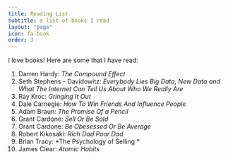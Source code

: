 ```yaml
---
title: Reading List
subtitle: a list of books I read
layout: "page"
icon: fa-book
order: 3
---
```


I love books! Here are some that I have read:

1. Darren Hardy: *The Compound Effect*
2. Seth Stephens - Davidowitz: *Everybody Lies Big Data, New Data and What The Internet Can Tell Us About Who We Really Are*
3. Ray Kroc: *Gringing It Out*
4. Dale Carnegie: *How To Win Friends And Influence People*
5. Adam Braun: *The Promise Of a Pencil*
6. Grant Cardone: *Sell Or Be Sold*
7. Grant Cardone: *Be Obesessed Or Be Average*
8. Robert Kikosaki: *Rich Dad Poor Dad*
9. Brian Tracy: *The Psychology of Selling *
10. James Clear: *Atomic Habits*